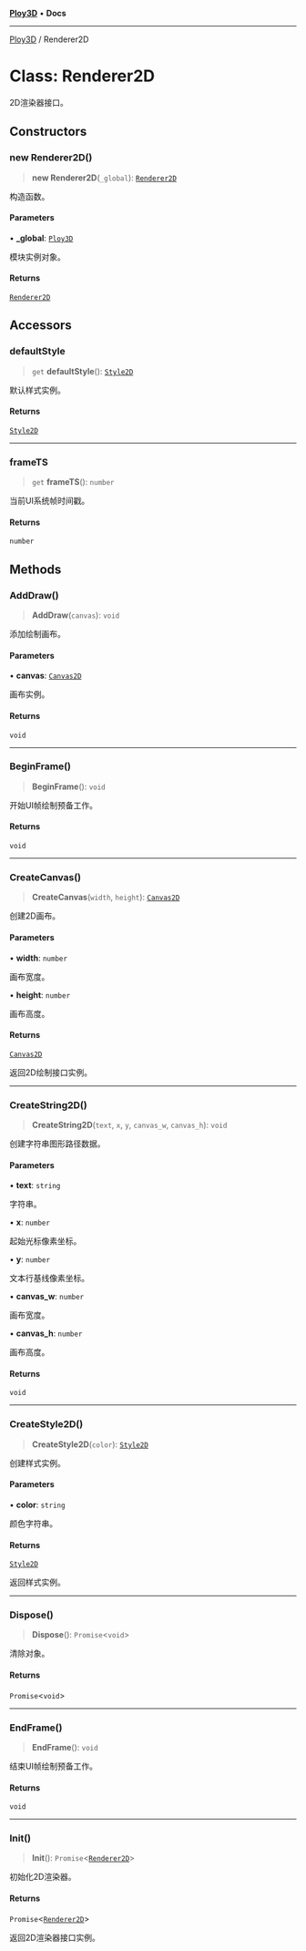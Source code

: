 [**Ploy3D**](../README.md) • **Docs**

***

[Ploy3D](../README.md) / Renderer2D

# Class: Renderer2D

2D渲染器接口。

## Constructors

### new Renderer2D()

> **new Renderer2D**(`_global`): [`Renderer2D`](Renderer2D.md)

构造函数。

#### Parameters

• **\_global**: [`Ploy3D`](Ploy3D.md)

模块实例对象。

#### Returns

[`Renderer2D`](Renderer2D.md)

## Accessors

### defaultStyle

> `get` **defaultStyle**(): [`Style2D`](Style2D.md)

默认样式实例。

#### Returns

[`Style2D`](Style2D.md)

***

### frameTS

> `get` **frameTS**(): `number`

当前UI系统帧时间戳。

#### Returns

`number`

## Methods

### AddDraw()

> **AddDraw**(`canvas`): `void`

添加绘制画布。

#### Parameters

• **canvas**: [`Canvas2D`](Canvas2D.md)

画布实例。

#### Returns

`void`

***

### BeginFrame()

> **BeginFrame**(): `void`

开始UI帧绘制预备工作。

#### Returns

`void`

***

### CreateCanvas()

> **CreateCanvas**(`width`, `height`): [`Canvas2D`](Canvas2D.md)

创建2D画布。

#### Parameters

• **width**: `number`

画布宽度。

• **height**: `number`

画布高度。

#### Returns

[`Canvas2D`](Canvas2D.md)

返回2D绘制接口实例。

***

### CreateString2D()

> **CreateString2D**(`text`, `x`, `y`, `canvas_w`, `canvas_h`): `void`

创建字符串图形路径数据。

#### Parameters

• **text**: `string`

字符串。

• **x**: `number`

起始光标像素坐标。

• **y**: `number`

文本行基线像素坐标。

• **canvas\_w**: `number`

画布宽度。

• **canvas\_h**: `number`

画布高度。

#### Returns

`void`

***

### CreateStyle2D()

> **CreateStyle2D**(`color`): [`Style2D`](Style2D.md)

创建样式实例。

#### Parameters

• **color**: `string`

颜色字符串。

#### Returns

[`Style2D`](Style2D.md)

返回样式实例。

***

### Dispose()

> **Dispose**(): `Promise`\<`void`\>

清除对象。

#### Returns

`Promise`\<`void`\>

***

### EndFrame()

> **EndFrame**(): `void`

结束UI帧绘制预备工作。

#### Returns

`void`

***

### Init()

> **Init**(): `Promise`\<[`Renderer2D`](Renderer2D.md)\>

初始化2D渲染器。

#### Returns

`Promise`\<[`Renderer2D`](Renderer2D.md)\>

返回2D渲染器接口实例。
